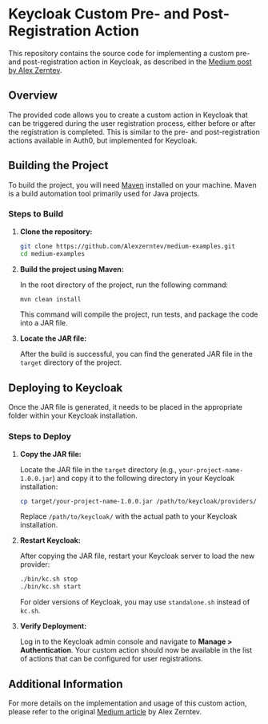 
# Keycloak Custom Pre- and Post-Registration Action

This repository contains the source code for implementing a custom pre- and post-registration action in Keycloak, as described in the [Medium post by Alex Zerntev](https://medium.com/@alexzerntev/how-to-create-an-auth0-like-pre-post-registration-action-in-keycloak-0f8676ee22b2).

## Overview

The provided code allows you to create a custom action in Keycloak that can be triggered during the user registration process, either before or after the registration is completed. This is similar to the pre- and post-registration actions available in Auth0, but implemented for Keycloak.

## Building the Project

To build the project, you will need [Maven](https://maven.apache.org/) installed on your machine. Maven is a build automation tool primarily used for Java projects.

### Steps to Build

1. **Clone the repository:**

   ```bash
   git clone https://github.com/Alexzerntev/medium-examples.git
   cd medium-examples
   ```

2. **Build the project using Maven:**

   In the root directory of the project, run the following command:

   ```bash
   mvn clean install
   ```

   This command will compile the project, run tests, and package the code into a JAR file.

3. **Locate the JAR file:**

   After the build is successful, you can find the generated JAR file in the `target` directory of the project.

## Deploying to Keycloak

Once the JAR file is generated, it needs to be placed in the appropriate folder within your Keycloak installation.

### Steps to Deploy

1. **Copy the JAR file:**

   Locate the JAR file in the `target` directory (e.g., `your-project-name-1.0.0.jar`) and copy it to the following directory in your Keycloak installation:

   ```bash
   cp target/your-project-name-1.0.0.jar /path/to/keycloak/providers/
   ```

   Replace `/path/to/keycloak/` with the actual path to your Keycloak installation.

2. **Restart Keycloak:**

   After copying the JAR file, restart your Keycloak server to load the new provider:

   ```bash
   ./bin/kc.sh stop
   ./bin/kc.sh start
   ```

   For older versions of Keycloak, you may use `standalone.sh` instead of `kc.sh`.

3. **Verify Deployment:**

   Log in to the Keycloak admin console and navigate to **Manage > Authentication**. Your custom action should now be available in the list of actions that can be configured for user registrations.

## Additional Information

For more details on the implementation and usage of this custom action, please refer to the original [Medium article](https://medium.com/@alexzerntev/how-to-create-an-auth0-like-pre-post-registration-action-in-keycloak-0f8676ee22b2) by Alex Zerntev.
